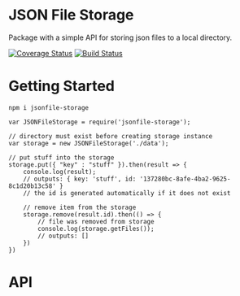 # JSON File Storage

Package with a simple API for storing json files to a local directory.

[![Coverage Status](https://coveralls.io/repos/github/tVienonen/jsonfile-storage/badge.svg?branch=master)](https://coveralls.io/github/tVienonen/jsonfile-storage?branch=master)
[![Build Status](https://travis-ci.org/tVienonen/jsonfile-storage.svg?branch=master)](https://travis-ci.org/tVienonen/jsonfile-storage)
# Getting Started

`npm i jsonfile-storage`

```
var JSONFileStorage = require('jsonfile-storage');

// directory must exist before creating storage instance
var storage = new JSONFileStorage('./data');

// put stuff into the storage
storage.put({ "key" : "stuff" }).then(result => {
    console.log(result);
    // outputs: { key: 'stuff', id: '137280bc-8afe-4ba2-9625-8c1d20b13c58' }
    // the id is generated automatically if it does not exist
    
    // remove item from the storage
    storage.remove(result.id).then(() => {
        // file was removed from storage
        console.log(storage.getFiles());
        // outputs: []
    })
})
```

# API
